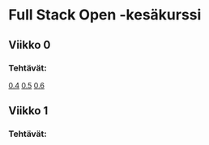 # Full Stack Open -kesäkurssi
## Viikko 0
### Tehtävät:
[0.4](https://github.com/kasperikaivola/fsopen/blob/master/fs_viikko0/0.4_muistiinpano.txt)
[0.5](https://github.com/kasperikaivola/fsopen/blob/master/fs_viikko0/0.5_spa.txt)
[0.6](https://github.com/kasperikaivola/fsopen/blob/master/fs_viikko0/0.6_spa_muistiinpano.txt)

## Viikko 1
### Tehtävät:
